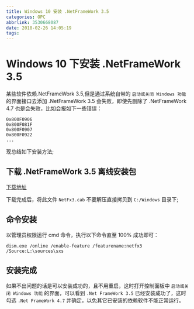 ```yaml
---
title: Windows 10 安装 .NetFrameWork 3.5
categories: OPC
abbrlink: 3530668087
date: 2018-02-26 14:05:19
tags:
---
```


# Windows 10 下安装 .NetFrameWork 3.5

某些软件依赖.NetFrameWork 3.5,但是通过系统自带的 `启动或关闭 Windows 功能`的界面接口去添加 .NetFrameWork 3.5 会失败，即使先删除了 .NetFrameWork 4.7 也是会失败，比如会报如下一些错误：
~~~
0x800F0906
0x800F081F
0x800F0907
0x800F0922
...
~~~
现总结如下安装方法;
<!--more-->

## 下载 .NetFrameWork 3.5 离线安装包

[下载地址](https://d11.baidupcs.com/file/f035714091c087774ca76a254018be04?bkt=p3-000014508cb2b9cb0151cee0f9ed3c6b0021&xcode=7cbd07a2b4f6f74a3477739bc86162007cbccbd369afad2e710b2321bcd8d2e5e4b423467a61eb46&fid=2098421940-250528-207166886389709&time=1519614793&sign=FDTAXGERLQBHSKa-DCb740ccc5511e5e8fedcff06b081203-kspSbRcHERbGt4GGM8ncJm%2B0M%2F8%3D&to=d11&size=72329390&sta_dx=72329390&sta_cs=70095&sta_ft=cab&sta_ct=7&sta_mt=7&fm2=MH%2CYangquan%2CAnywhere%2C%2Cshanghai%2Cct&vuk=282335&iv=0&newver=1&newfm=1&secfm=1&flow_ver=3&pkey=000014508cb2b9cb0151cee0f9ed3c6b0021&sl=79364174&expires=8h&rt=sh&r=512254481&mlogid=1309641164889007677&vbdid=2429812664&fin=NetFx3.cab&fn=NetFx3.cab&rtype=1&dp-logid=1309641164889007677&dp-callid=0.1.1&hps=1&tsl=100&csl=100&csign=azJdY%2B10Z49b0LbASthGmxMFU9c%3D&so=0&ut=6&uter=4&serv=0&uc=1415919733&ic=69126377&ti=f8fdaa4589ff2f184c4630f76c465917b1fcaab7023e5652&by=themis)

下载完成后，将此文件 `NetFx3.cab` 不要解压直接拷贝到 `C:/Windows` 目录下;

## 命令安装

以管理员权限运行 cmd 命令，执行以下命令直至 100% 成功即可：
~~~
dism.exe /online /enable-feature /featurename:netfx3 /Source:L:\sources\sxs
~~~

## 安装完成

如果不出问题的话是可以安装成功的，且不用重启，这时打开控制面板中 `启动或关闭 Windows 功能` 的界面，可以看到 `.Net FrameWork 3.5` 已经安装成功了，这时勾选 `.Net FrameWork 4.7` 并确定，以免其它已安装的依赖软件不能正常运行。


